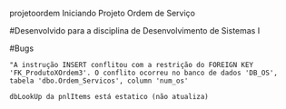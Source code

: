  projetoordem
Iniciando Projeto Ordem de Serviço

#Desenvolvido para a disciplina de Desenvolvimento de Sistemas I

#Bugs

	"A instrução INSERT conflitou com a restrição do FOREIGN KEY 'FK_ProdutoXOrdem3'. O conflito ocorreu no banco de dados 'DB_OS', tabela 'dbo.Ordem_Servicos', column 'num_os'
	
	dbLookUp da pnlItems está estatico (não atualiza)